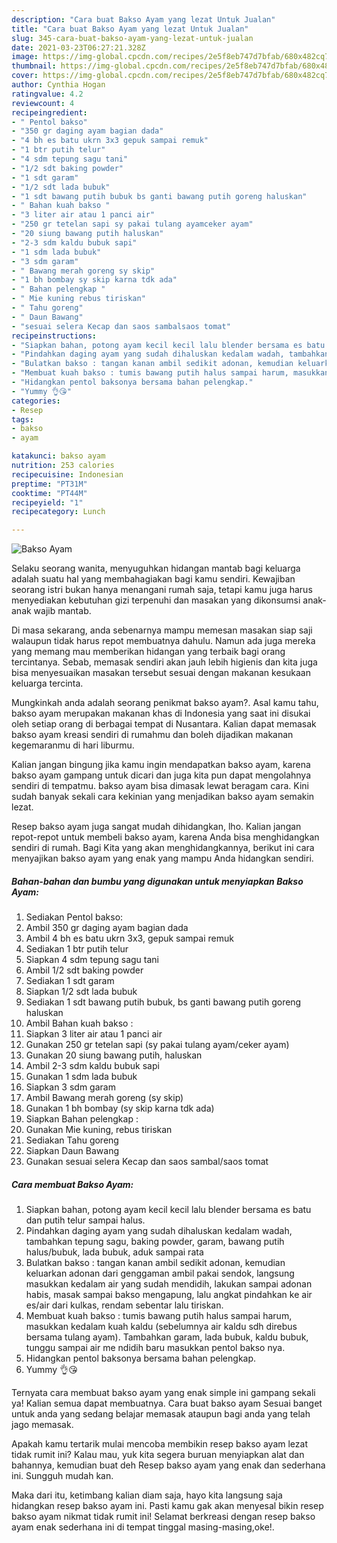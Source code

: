 ```yaml
---
description: "Cara buat Bakso Ayam yang lezat Untuk Jualan"
title: "Cara buat Bakso Ayam yang lezat Untuk Jualan"
slug: 345-cara-buat-bakso-ayam-yang-lezat-untuk-jualan
date: 2021-03-23T06:27:21.328Z
image: https://img-global.cpcdn.com/recipes/2e5f8eb747d7bfab/680x482cq70/bakso-ayam-foto-resep-utama.jpg
thumbnail: https://img-global.cpcdn.com/recipes/2e5f8eb747d7bfab/680x482cq70/bakso-ayam-foto-resep-utama.jpg
cover: https://img-global.cpcdn.com/recipes/2e5f8eb747d7bfab/680x482cq70/bakso-ayam-foto-resep-utama.jpg
author: Cynthia Hogan
ratingvalue: 4.2
reviewcount: 4
recipeingredient:
- " Pentol bakso"
- "350 gr daging ayam bagian dada"
- "4 bh es batu ukrn 3x3 gepuk sampai remuk"
- "1 btr putih telur"
- "4 sdm tepung sagu tani"
- "1/2 sdt baking powder"
- "1 sdt garam"
- "1/2 sdt lada bubuk"
- "1 sdt bawang putih bubuk bs ganti bawang putih goreng haluskan"
- " Bahan kuah bakso "
- "3 liter air atau 1 panci air"
- "250 gr tetelan sapi sy pakai tulang ayamceker ayam"
- "20 siung bawang putih haluskan"
- "2-3 sdm kaldu bubuk sapi"
- "1 sdm lada bubuk"
- "3 sdm garam"
- " Bawang merah goreng sy skip"
- "1 bh bombay sy skip karna tdk ada"
- " Bahan pelengkap "
- " Mie kuning rebus tiriskan"
- " Tahu goreng"
- " Daun Bawang"
- "sesuai selera Kecap dan saos sambalsaos tomat"
recipeinstructions:
- "Siapkan bahan, potong ayam kecil kecil lalu blender bersama es batu dan putih telur sampai halus."
- "Pindahkan daging ayam yang sudah dihaluskan kedalam wadah, tambahkan tepung sagu, baking powder, garam, bawang putih halus/bubuk, lada bubuk, aduk sampai rata"
- "Bulatkan bakso : tangan kanan ambil sedikit adonan, kemudian keluarkan adonan dari genggaman ambil pakai sendok, langsung masukkan kedalam air yang sudah mendidih, lakukan sampai adonan habis, masak sampai bakso mengapung, lalu angkat pindahkan ke air es/air dari kulkas, rendam sebentar lalu tiriskan."
- "Membuat kuah bakso : tumis bawang putih halus sampai harum, masukkan kedalam kuah kaldu (sebelumnya air kaldu sdh direbus bersama tulang ayam). Tambahkan garam, lada bubuk, kaldu bubuk, tunggu sampai air me ndidih baru masukkan pentol bakso nya."
- "Hidangkan pentol baksonya bersama bahan pelengkap."
- "Yummy 👌😘"
categories:
- Resep
tags:
- bakso
- ayam

katakunci: bakso ayam 
nutrition: 253 calories
recipecuisine: Indonesian
preptime: "PT31M"
cooktime: "PT44M"
recipeyield: "1"
recipecategory: Lunch

---
```



![Bakso Ayam](https://img-global.cpcdn.com/recipes/2e5f8eb747d7bfab/680x482cq70/bakso-ayam-foto-resep-utama.jpg)

Selaku seorang wanita, menyuguhkan hidangan mantab bagi keluarga adalah suatu hal yang membahagiakan bagi kamu sendiri. Kewajiban seorang istri bukan hanya menangani rumah saja, tetapi kamu juga harus menyediakan kebutuhan gizi terpenuhi dan masakan yang dikonsumsi anak-anak wajib mantab.

Di masa  sekarang, anda sebenarnya mampu memesan masakan siap saji walaupun tidak harus repot membuatnya dahulu. Namun ada juga mereka yang memang mau memberikan hidangan yang terbaik bagi orang tercintanya. Sebab, memasak sendiri akan jauh lebih higienis dan kita juga bisa menyesuaikan masakan tersebut sesuai dengan makanan kesukaan keluarga tercinta. 



Mungkinkah anda adalah seorang penikmat bakso ayam?. Asal kamu tahu, bakso ayam merupakan makanan khas di Indonesia yang saat ini disukai oleh setiap orang di berbagai tempat di Nusantara. Kalian dapat memasak bakso ayam kreasi sendiri di rumahmu dan boleh dijadikan makanan kegemaranmu di hari liburmu.

Kalian jangan bingung jika kamu ingin mendapatkan bakso ayam, karena bakso ayam gampang untuk dicari dan juga kita pun dapat mengolahnya sendiri di tempatmu. bakso ayam bisa dimasak lewat beragam cara. Kini sudah banyak sekali cara kekinian yang menjadikan bakso ayam semakin lezat.

Resep bakso ayam juga sangat mudah dihidangkan, lho. Kalian jangan repot-repot untuk membeli bakso ayam, karena Anda bisa menghidangkan sendiri di rumah. Bagi Kita yang akan menghidangkannya, berikut ini cara menyajikan bakso ayam yang enak yang mampu Anda hidangkan sendiri.

<!--inarticleads1-->

##### Bahan-bahan dan bumbu yang digunakan untuk menyiapkan Bakso Ayam:

1. Sediakan  Pentol bakso:
1. Ambil 350 gr daging ayam bagian dada
1. Ambil 4 bh es batu ukrn 3x3, gepuk sampai remuk
1. Sediakan 1 btr putih telur
1. Siapkan 4 sdm tepung sagu tani
1. Ambil 1/2 sdt baking powder
1. Sediakan 1 sdt garam
1. Siapkan 1/2 sdt lada bubuk
1. Sediakan 1 sdt bawang putih bubuk, bs ganti bawang putih goreng haluskan
1. Ambil  Bahan kuah bakso :
1. Siapkan 3 liter air atau 1 panci air
1. Gunakan 250 gr tetelan sapi (sy pakai tulang ayam/ceker ayam)
1. Gunakan 20 siung bawang putih, haluskan
1. Ambil 2-3 sdm kaldu bubuk sapi
1. Gunakan 1 sdm lada bubuk
1. Siapkan 3 sdm garam
1. Ambil  Bawang merah goreng (sy skip)
1. Gunakan 1 bh bombay (sy skip karna tdk ada)
1. Siapkan  Bahan pelengkap :
1. Gunakan  Mie kuning, rebus tiriskan
1. Sediakan  Tahu goreng
1. Siapkan  Daun Bawang
1. Gunakan sesuai selera Kecap dan saos sambal/saos tomat




<!--inarticleads2-->

##### Cara membuat Bakso Ayam:

1. Siapkan bahan, potong ayam kecil kecil lalu blender bersama es batu dan putih telur sampai halus.
1. Pindahkan daging ayam yang sudah dihaluskan kedalam wadah, tambahkan tepung sagu, baking powder, garam, bawang putih halus/bubuk, lada bubuk, aduk sampai rata
1. Bulatkan bakso : tangan kanan ambil sedikit adonan, kemudian keluarkan adonan dari genggaman ambil pakai sendok, langsung masukkan kedalam air yang sudah mendidih, lakukan sampai adonan habis, masak sampai bakso mengapung, lalu angkat pindahkan ke air es/air dari kulkas, rendam sebentar lalu tiriskan.
1. Membuat kuah bakso : tumis bawang putih halus sampai harum, masukkan kedalam kuah kaldu (sebelumnya air kaldu sdh direbus bersama tulang ayam). Tambahkan garam, lada bubuk, kaldu bubuk, tunggu sampai air me ndidih baru masukkan pentol bakso nya.
1. Hidangkan pentol baksonya bersama bahan pelengkap.
1. Yummy 👌😘




Ternyata cara membuat bakso ayam yang enak simple ini gampang sekali ya! Kalian semua dapat membuatnya. Cara buat bakso ayam Sesuai banget untuk anda yang sedang belajar memasak ataupun bagi anda yang telah jago memasak.

Apakah kamu tertarik mulai mencoba membikin resep bakso ayam lezat tidak rumit ini? Kalau mau, yuk kita segera buruan menyiapkan alat dan bahannya, kemudian buat deh Resep bakso ayam yang enak dan sederhana ini. Sungguh mudah kan. 

Maka dari itu, ketimbang kalian diam saja, hayo kita langsung saja hidangkan resep bakso ayam ini. Pasti kamu gak akan menyesal bikin resep bakso ayam nikmat tidak rumit ini! Selamat berkreasi dengan resep bakso ayam enak sederhana ini di tempat tinggal masing-masing,oke!.

